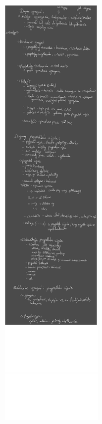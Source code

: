 ![](/Notatki/Semestr%205/Inżynieria%20oprogramowania/Wykłady/Wykład%201/Drawing%202024-10-11%2013.20.19.excalidraw.svg)
![](Notatki/Semestr%205/Inżynieria%20oprogramowania/Wykłady/Wykład%201/IO_W01.pdf)
![](Notatki/Semestr%205/Inżynieria%20oprogramowania/Wykłady/Wykład%201/IO_W02.pdf)
